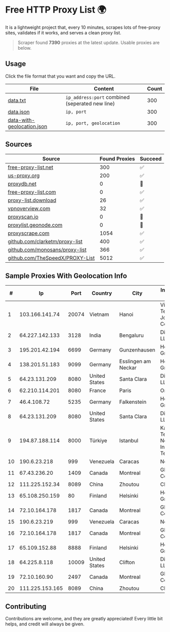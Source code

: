 
# Free HTTP Proxy List 🌍

It is a lightweight project that, every 10 minutes, scrapes lots of free-proxy sites, validates if it works, and serves a clean proxy list.


> Scraper found **7390** proxies at the latest update. Usable proxies are below.

## Usage

Click the file format that you want and copy the URL.


|File|Content|Count|
|----|-------|-----|
|[data.txt](https://raw.githubusercontent.com/themiralay/Proxy-List-World/master/data.txt)|`ip_address:port` combined (seperated new line)|300|
|[data.json](https://raw.githubusercontent.com/themiralay/Proxy-List-World/master/data.json)|`ip, port`|300|
|[data-with-geolocation.json](https://raw.githubusercontent.com/themiralay/Proxy-List-World/master/data-with-geolocation.json)|`ip, port, geolocation`|300|

## Sources

|Source|Found Proxies|Succeed|
|------|-------------|-------|
|[free-proxy-list.net](https://free-proxy-list.net)|300|✅|
|[us-proxy.org](https://www.us-proxy.org)|200|✅|
|[proxydb.net](http://proxydb.net)|0|🚫|
|[free-proxy-list.com](https://free-proxy-list.com/?page=&port=&type%5B%5D=http&type%5B%5D=https&up_time=0&search=Search)|0|✅|
|[proxy-list.download](https://www.proxy-list.download/HTTP)|26|✅|
|[vpnoverview.com](https://vpnoverview.com/privacy/anonymous-browsing/free-proxy-servers)|32|✅|
|[proxyscan.io](https://www.proxyscan.io)|0|🚫|
|[proxylist.geonode.com](https://proxylist.geonode.com/api/proxy-list?limit=300&page=1&sort_by=lastChecked&sort_type=desc&protocols=http,https)|0|🚫|
|[proxyscrape.com](https://api.proxyscrape.com/v2/?request=displayproxies&protocol=http&timeout=10000&country=all&ssl=all&anonymity=all)|1054|✅|
|[github.com/clarketm/proxy-list](https://raw.githubusercontent.com/clarketm/proxy-list/master/proxy-list-raw.txt)|400|✅|
|[github.com/monosans/proxy-list](https://raw.githubusercontent.com/monosans/proxy-list/main/proxies/http.txt)|366|✅|
|[github.com/TheSpeedX/PROXY-List](https://raw.githubusercontent.com/TheSpeedX/PROXY-List/master/http.txt)|5012|✅|


## Sample Proxies With Geolocation Info

|#|Ip|Port|Country|City|Internet Service Provider|
|-|--|----|-------|----|-------------------------|
|1|103.166.141.74|20074|Vietnam|Hanoi|Viet NAM Cloud Technology Joint Stock Company|
|2|64.227.142.133|3128|India|Bengaluru|DigitalOcean, LLC|
|3|195.201.42.194|6699|Germany|Gunzenhausen|Hetzner Online GmbH|
|4|138.201.51.183|9099|Germany|Esslingen am Neckar|Hetzner Online GmbH|
|5|64.23.131.209|8080|United States|Santa Clara|DigitalOcean, LLC|
|6|62.210.114.201|8080|France|Paris|Online SAS|
|7|46.4.108.72|5235|Germany|Falkenstein|Hetzner Online GmbH|
|8|64.23.131.209|8080|United States|Santa Clara|DigitalOcean, LLC|
|9|194.87.188.114|8000|Türkiye|Istanbul|Kadir Huseyin Tezcan Nosspeed Internet Teknolojileri|
|10|190.6.23.218|999|Venezuela|Caracas|Net Uno|
|11|67.43.236.20|1409|Canada|Montreal|GloboTech Communications|
|12|111.225.152.34|8089|China|Zhoutou|China Telecom|
|13|65.108.250.159|80|Finland|Helsinki|Hetzner Online GmbH|
|14|72.10.164.178|1817|Canada|Montreal|GloboTech Communications|
|15|190.6.23.219|999|Venezuela|Caracas|Net Uno|
|16|72.10.164.178|1817|Canada|Montreal|GloboTech Communications|
|17|65.109.152.88|8888|Finland|Helsinki|Hetzner Online GmbH|
|18|64.225.8.118|10009|United States|Clifton|DigitalOcean, LLC|
|19|72.10.160.90|2497|Canada|Montreal|GloboTech Communications|
|20|111.225.153.165|8089|China|Zhoutou|China Telecom|



## Contributing

Contributions are welcome, and they are greatly appreciated! Every
little bit helps, and credit will always be given.

